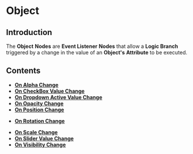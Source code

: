 # Object

## Introduction

The **Object** **Nodes** are **Event Listener** **Nodes** that allow a **Logic Branch** triggered by a change in the value of an **Object's** **Attribute** to be executed.


## Contents

* [**On Alpha Change**](on-alpha-change.md)
* [**On CheckBox Value Change**](on-checkbox-value-change.md)
* [**On Dropdown Active Value Change**](on-dropdown-active-value-change.md)
* [**On Opacity Change**](on-opacity-change.md)
* [**On Position Change**](on-position-change.md)
<!-- * [**On Position Change 2D**](on-position-change-2d.md) -->
* [**On Rotation Change**](on-rotation-change.md)
<!-- * [**On Rotation Change 2D**](on-rotation-change-2d.md) -->
* [**On Scale Change**](on-scale-change.md)
* [**On Slider Value Change**](on-slider-value-change.md)
* [**On Visibility Change**](on-visibility-change.md)

